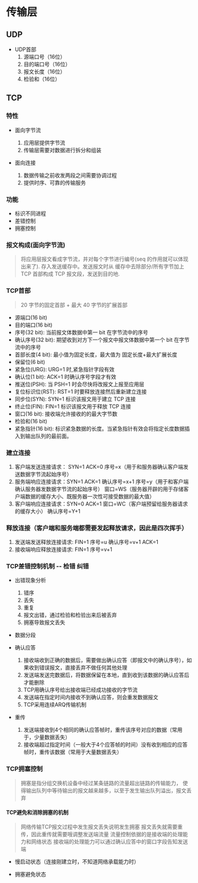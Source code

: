# 传输层

## UDP

- UDP首部
  1. 源端口号（16位）
  2. 目的端口号（16位）
  3. 报文长度（16位）
  4. 检验和（16位）

## TCP

### 特性

- 面向字节流
  1. 应用层提供字节流
  2. 传输层需要对数据进行拆分和组装

- 面向连接
  1. 数据传输之前收发两段之间需要协调过程
  2. 提供时序、可靠的传输服务

### 功能

- 标识不同进程
- 差错控制
- 拥塞控制

### 报文构成(面向字节流)

> 将应用层报文看成字节流，并对每个字节进行编号(seq 的作用就可以体现出来了). 存入发送缓存中。发送报文时从
> 缓存中去除部分/所有字节加上 TCP 首部构成 TCP 报文段，发送到目的地.

### TCP首部

> 20 字节的固定首部 + 最大 40 字节的扩展首部

- 源端口(16 bit)
- 目的端口(16 bit)
- 序号(32 bit): 当前报文体数据中第一 bit 在字节流中的序号
- 确认序号(32 bit): 期望收到对方下一个报文中报文体数据中第一个 bit 在字节流中的序号
- 首部长度(4 bit): 最小值为固定长度，最大值为 固定长度+最大扩展长度
- 保留位(6 bit)
- 紧急位(URG): URG=1 时,紧急指针字段有效
- 确认位(1 bit): ACK=1 时确认序号字段才有效
- 推送位(PSH): 当 PSH=1 时会尽快将改报文上报至应用层
- 复位标识位(RST): RST=1 时要释放连接然后重新建立连接
- 同步位(SYN): SYN=1 标识该报文用于建立 TCP 连接
- 终止位(FIN): FIN=1 标识该报文用于释放 TCP 连接
- 窗口(16 bit): 接收端允许接收的的最大字节数
- 检验和(16 bit)
- 紧急指针(16 bit): 标识紧急数据的长度。当紧急指针有效会将指定长度数据插入到输出队列的最前面。


### 建立连接

1. 客户端发送连接请求： SYN=1 ACK=0 序号=x（用于和服务器确认客户端发送数据字节流起始序号）
2. 服务端响应连接请求：SYN=1 ACK=1 确认序号=x+1 序号=y（用于和客户端确认服务器发数据字节流的起始序号）  窗口=WS（服务器开辟的用于存储客户端数据的缓存大小、既服务器一次性可接受数据的最大值）
3. 客户端响应连接请求：SYN=0 ACK=1 窗口=WC（客户端预留给服务器请求的缓存大小） 确认序号=Y+1

### 释放连接（客户端和服务端都需要发起释放请求，因此是四次挥手）

1. 发送端发送释放连接请求: FIN=1 序号=u 确认序号=v+1 ACK=1
2. 接收端响应释放连接请求: FIN=1 序号=v+1

### TCP差错控制机制   -- 检错 纠错

- 出错现象分析
  1. 错序
  2. 丢失
  3. 重复
  4. 报文出错，通过检验和检验出来后被丢弃
  5. 拥塞导致报文丢失

- 数据分段

- 确认应答
  1. 接收端收到正确的数据后，需要做出确认应答（即报文中的确认序号），如果收到错误报文，直接丢弃不做任何其他处理
  2. 发送端发送完数据后，将数据保留在本地，直到收到该数据的确认应答后才能删除
  3. TCP用确认序号给出接收端已经成功接收的字节流
  4. 发送端在指定时间内接收不到确认应答，则会重发数据报文
  5. TCP采用连续ARQ传输机制

- 重传
  1. 发送端接收到4个相同的确认应答帧时，重传该序号对应的数据（常用于，少量数据丢失）
  2. 接收端超过指定时间（一般大于4个应答帧的时间）没有收到相应的应答帧时，重传该数据（常用于大量数据丢失）

### TCP拥塞控制

> 拥塞是指分组交换机设备中经过某条链路的流量超出链路的传输能力，
> 使得输出队列中等待输出的报文越来越多，以至于发生输出队列溢出，报文丢弃

#### TCP避免和消除拥塞的机制

> 网络传输TCP报文过程中发生报文丢失说明发生拥塞
> 报文丢失就需要重传，因此重传就需要哦调整发送端流量
> 流量控制依据的是接收端的处理能力和网络状态
> 接收端的处理能力可以通过确认应答中的窗口字段告知发送端

- 慢启动状态（连接刚建立时，不知道网络承载能力时）

- 拥塞避免状态
